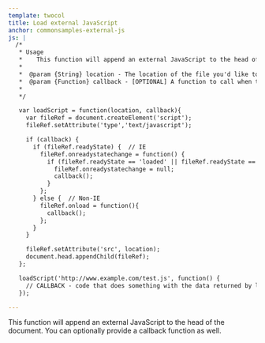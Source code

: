 ```yaml
---
template: twocol
title: Load external JavaScript
anchor: commonsamples-external-js
js: |
  /*
   * Usage
   *    This function will append an external JavaScript to the head of the document.
   *
   *  @param {String} location - The location of the file you'd like to load.
   *  @param {Function} callback - [OPTIONAL] A function to call when the script has completed downloading.
   *
   */

   var loadScript = function(location, callback){
     var fileRef = document.createElement('script');
     fileRef.setAttribute('type','text/javascript');

     if (callback) {
       if (fileRef.readyState) {  // IE
         fileRef.onreadystatechange = function() {
           if (fileRef.readyState == 'loaded' || fileRef.readyState == 'complete') {
             fileRef.onreadystatechange = null;
             callback();
           }
         };
       } else {  // Non-IE
         fileRef.onload = function(){
           callback();
         };
       }
     }

     fileRef.setAttribute('src', location);
     document.head.appendChild(fileRef);
   };

   loadScript('http://www.example.com/test.js', function() {
     // CALLBACK - code that does something with the data returned by loading the script
   });

---
```


This function will append an external JavaScript to the head of the document.  You can optionally provide a callback function as well.
